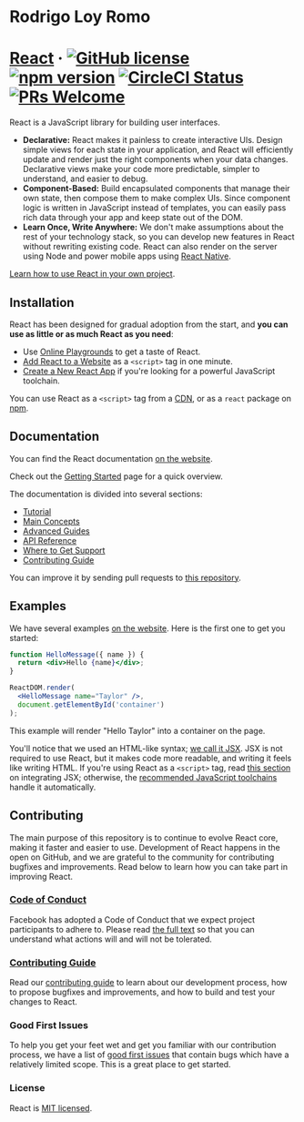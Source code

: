 # Rodrigo Loy Romo

# [React](https://reactjs.org/) &middot; [![GitHub license](https://img.shields.io/badge/license-MIT-blue.svg)](https://github.com/facebook/react/blob/master/LICENSE) [![npm version](https://img.shields.io/npm/v/react.svg?style=flat)](https://www.npmjs.com/package/react) [![CircleCI Status](https://circleci.com/gh/facebook/react.svg?style=shield&circle-token=:circle-token)](https://circleci.com/gh/facebook/react) [![PRs Welcome](https://img.shields.io/badge/PRs-welcome-brightgreen.svg)](https://reactjs.org/docs/how-to-contribute.html#your-first-pull-request)

React is a JavaScript library for building user interfaces.

* **Declarative:** React makes it painless to create interactive UIs. Design simple views for each state in your application, and React will efficiently update and render just the right components when your data changes. Declarative views make your code more predictable, simpler to understand, and easier to debug.
* **Component-Based:** Build encapsulated components that manage their own state, then compose them to make complex UIs. Since component logic is written in JavaScript instead of templates, you can easily pass rich data through your app and keep state out of the DOM.
* **Learn Once, Write Anywhere:** We don't make assumptions about the rest of your technology stack, so you can develop new features in React without rewriting existing code. React can also render on the server using Node and power mobile apps using [React Native](https://facebook.github.io/react-native/).

[Learn how to use React in your own project](https://reactjs.org/docs/getting-started.html).

## Installation

React has been designed for gradual adoption from the start, and **you can use as little or as much React as you need**:

* Use [Online Playgrounds](https://reactjs.org/docs/getting-started.html#online-playgrounds) to get a taste of React.
* [Add React to a Website](https://reactjs.org/docs/add-react-to-a-website.html) as a `<script>` tag in one minute.
* [Create a New React App](https://reactjs.org/docs/create-a-new-react-app.html) if you're looking for a powerful JavaScript toolchain.

You can use React as a `<script>` tag from a [CDN](https://reactjs.org/docs/cdn-links.html), or as a `react` package on [npm](https://www.npmjs.com/).

## Documentation

You can find the React documentation [on the website](https://reactjs.org/docs).  

Check out the [Getting Started](https://reactjs.org/docs/getting-started.html) page for a quick overview.

The documentation is divided into several sections:

* [Tutorial](https://reactjs.org/tutorial/tutorial.html)
* [Main Concepts](https://reactjs.org/docs/hello-world.html)
* [Advanced Guides](https://reactjs.org/docs/jsx-in-depth.html)
* [API Reference](https://reactjs.org/docs/react-api.html)
* [Where to Get Support](https://reactjs.org/community/support.html)
* [Contributing Guide](https://reactjs.org/docs/how-to-contribute.html)

You can improve it by sending pull requests to [this repository](https://github.com/reactjs/reactjs.org).

## Examples

We have several examples [on the website](https://reactjs.org/). Here is the first one to get you started:

```jsx
function HelloMessage({ name }) {
  return <div>Hello {name}</div>;
}

ReactDOM.render(
  <HelloMessage name="Taylor" />,
  document.getElementById('container')
);
```

This example will render "Hello Taylor" into a container on the page.

You'll notice that we used an HTML-like syntax; [we call it JSX](https://reactjs.org/docs/introducing-jsx.html). JSX is not required to use React, but it makes code more readable, and writing it feels like writing HTML. If you're using React as a `<script>` tag, read [this section](https://reactjs.org/docs/add-react-to-a-website.html#optional-try-react-with-jsx) on integrating JSX; otherwise, the [recommended JavaScript toolchains](https://reactjs.org/docs/create-a-new-react-app.html) handle it automatically.

## Contributing

The main purpose of this repository is to continue to evolve React core, making it faster and easier to use. Development of React happens in the open on GitHub, and we are grateful to the community for contributing bugfixes and improvements. Read below to learn how you can take part in improving React.

### [Code of Conduct](https://code.fb.com/codeofconduct)

Facebook has adopted a Code of Conduct that we expect project participants to adhere to. Please read [the full text](https://code.fb.com/codeofconduct) so that you can understand what actions will and will not be tolerated.

### [Contributing Guide](https://reactjs.org/contributing/how-to-contribute.html)

Read our [contributing guide](https://reactjs.org/contributing/how-to-contribute.html) to learn about our development process, how to propose bugfixes and improvements, and how to build and test your changes to React.

### Good First Issues

To help you get your feet wet and get you familiar with our contribution process, we have a list of [good first issues](https://github.com/facebook/react/labels/good%20first%20issue) that contain bugs which have a relatively limited scope. This is a great place to get started.

### License

React is [MIT licensed](./LICENSE).
